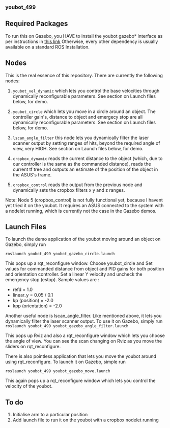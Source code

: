 ### youbot_499 

Required Packages
------------------------
To run this on Gazebo, you HAVE to install the youbot gazebo* interface as per instructions in [this link](http://www.youbot-store.com/wiki/index.php?title=Gazebo_simulation&hmswSSOID=10b4d7be36c130126e02a9c81ce579a7f71c954f)
Otherwise, every other dependency is usually available on a standard ROS Installation.

Nodes
------------------------
This is the real essence of this repository. There are currently the following nodes:


1. `youbot_vel_dynamic` which lets you control the base velocities through dynamically reconfigurable parameters. See section on Launch files below, for demo.

2. `youbot_circle` which lets you move in a circle around an object. The controller gain's, distance to object and emergecy stop are all dynamically reconfigurable parameters. See section on Launch files below, for demo.

3. `lscan_angle_filter` this node lets you dynamically filter the laser scanner output by setting ranges of hits, beyond the required angle of view, very HIGH. See section on Launch files below, for demo.

4. `cropbox_dynamic` reads the current distance to the object (which, due to our controller is the same as the commanded distance), reads the current tf tree and outputs an estimate of the position of the object in the ASUS's frame.

5. `cropbox_control` reads the output from the previous node and dynamically sets the cropbox filters x y and z ranges.

Note: Node 5 (cropbox_control) is not fully functional yet, because I havent yet tried it on the youbot. It requires an ASUS connected to the system with a nodelet running, which is currently not the case in the Gazebo demos.

Launch Files 
------------------------
To launch the demo application of the youbot moving around an object on Gazebo, simply run

`roslaunch youbot_499 youbot_gazebo_circle.launch`

This pops up a rqt_reconfigure window. Choose youbot_circle and Set values for commanded distance from object and PID gains for both position and orientation controller. Set a linear Y velocity and uncheck the emergency stop (estop). Sample values are :
* refd = 1.0
* linear_y = 0.05 / 0.1
* kp (position) = -2.0
* kpp (orientation) = -2.0

Another useful node is lscan_angle_filter. Like mentioned above, it lets you dynamically filter the laser scanner output. To use it on Gazebo, simply run
`roslaunch youbot_499 youbot_gazebo_angle_filter.launch`

This pops up Rviz and also a rqt_reconfigure window which lets you choose the angle of view. You can see the scan changing on Rviz as you move the sliders on rqt_reconfigure.



There is also pointless application that lets you move the youbot around using rqt_reconfigure. To launch it on Gazebo, simple run

`roslaunch youbot_499 youbot_gazebo_move.launch`

This again pops up a rqt_reconfigure window which lets you control the velocity of the youbot.



To do
-----------------------
1. Initialise arm to a particular position
2. Add launch file to run it on the youbot with a cropbox nodelet running


